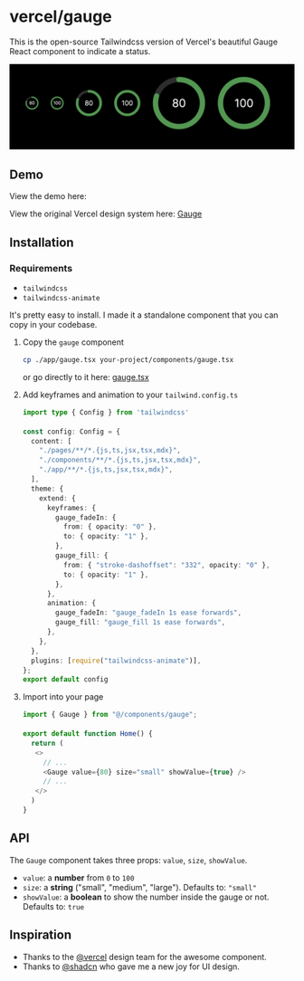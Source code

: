 # vercel/gauge

This is the open-source Tailwindcss version of Vercel's beautiful Gauge React component to indicate a status.

![gauge demo image](.github/img/demo.png)
## Demo

View the demo here: 

View the original Vercel design system here: [Gauge](https://vercel.com/design/gauge)


## Installation

### Requirements

- `tailwindcss`
- `tailwindcss-animate`


It's pretty easy to install. I made it a standalone component that you can copy in your codebase.

1. Copy the `gauge` component
   ```sh
   cp ./app/gauge.tsx your-project/components/gauge.tsx
   ```

   or go directly to it here: [gauge.tsx](https://github.com/mfts/gauge-demo/blob/main/app/gauge.tsx)
   

2. Add keyframes and animation to your `tailwind.config.ts`
   ```ts
   import type { Config } from 'tailwindcss'

   const config: Config = {
     content: [
       "./pages/**/*.{js,ts,jsx,tsx,mdx}",
       "./components/**/*.{js,ts,jsx,tsx,mdx}",
       "./app/**/*.{js,ts,jsx,tsx,mdx}",
     ],
     theme: {
       extend: {
         keyframes: {
           gauge_fadeIn: {
             from: { opacity: "0" },
             to: { opacity: "1" },
           },
           gauge_fill: {
             from: { "stroke-dashoffset": "332", opacity: "0" },
             to: { opacity: "1" },
           },
         },
         animation: {
           gauge_fadeIn: "gauge_fadeIn 1s ease forwards",
           gauge_fill: "gauge_fill 1s ease forwards",
         },
       },
     },
     plugins: [require("tailwindcss-animate")],
   };
   export default config

   ```

3. Import into your page
   ```ts
   import { Gauge } from "@/components/gauge";

   export default function Home() {
     return (
      <>
        // ...
        <Gauge value={80} size="small" showValue={true} />
        // ...
      </>
     )
   }
   ```


## API

The `Gauge` component takes three props: `value`, `size`, `showValue`.

- `value`: a **number** from `0` to `100`
- `size`: a **string** ("small", "medium", "large"). Defaults to: `"small"`
- `showValue`: a **boolean** to show the number inside the gauge or not. Defaults to: `true`


## Inspiration

- Thanks to the [@vercel](https://x.com/vercel) design team for the awesome component.
- Thanks to [@shadcn](https://x.com/shadcn) who gave me a new joy for UI design.